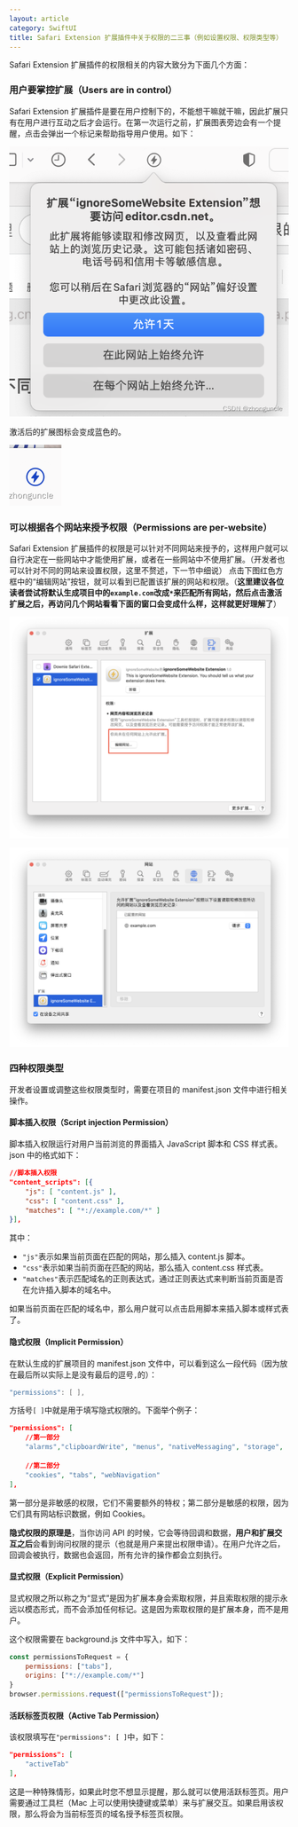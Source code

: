 ```yaml
---
layout: article
category: SwiftUI
title: Safari Extension 扩展插件中关于权限的二三事（例如设置权限、权限类型等）
---
```

<!-- excerpt-start -->
Safari Extension 扩展插件的权限相关的内容大致分为下面几个方面：
### 用户要掌控扩展（Users are in control）
Safari Extension 扩展插件是要在用户控制下的，不能想干嘛就干嘛，因此扩展只有在用户进行互动之后才会运行。在第一次运行之前，扩展图表旁边会有一个提醒，点击会弹出一个标记来帮助指导用户使用。如下：

![请添加图片描述](/assets/images/49da440dcaf04105aecb069ccf3b6c03.png)

激活后的扩展图标会变成蓝色的。

![请添加图片描述](/assets/images/79b32688277043f9bfa2d0251ad229ba.png)

### 可以根据各个网站来授予权限（Permissions are per-website）
Safari Extension 扩展插件的权限是可以针对不同网站来授予的，这样用户就可以自行决定在一些网站中才能使用扩展，或者在一些网站中不使用扩展。（开发者也可以针对不同的网站来设置权限，这里不赘述，下一节中细说）
点击下图红色方框中的“编辑网站”按钮，就可以看到已配置该扩展的网站和权限。（**这里建议各位读者尝试将默认生成项目中的`example.com`改成`*`来匹配所有网站，然后点击激活扩展之后，再访问几个网站看看下面的窗口会变成什么样，这样就更好理解了**）

![请添加图片描述](/assets/images/295c2292bc66490a901f49fc4ab08594.png)

![请添加图片描述](/assets/images/73a0543bbcb343c09c2ff43fe97b594a.png)

### 四种权限类型
开发者设置或调整这些权限类型时，需要在项目的 manifest.json 文件中进行相关操作。
#### 脚本插入权限（Script injection Permission）
脚本插入权限运行对用户当前浏览的界面插入 JavaScript 脚本和 CSS 样式表。
json 中的格式如下：
```json
//脚本插入权限
"content_scripts": [{
	"js": [ "content.js" ],
	"css": [ "content.css" ],
	"matches": [ "*://example.com/*" ]
}],
```
其中：
 - `"js"`表示如果当前页面在匹配的网站，那么插入 content.js 脚本。
 - `"css"`表示如果当前页面在匹配的网站，那么插入 content.css 样式表。
 - `"matches"`表示匹配域名的正则表达式，通过正则表达式来判断当前页面是否在允许插入脚本的域名中。

如果当前页面在匹配的域名中，那么用户就可以点击启用脚本来插入脚本或样式表了。

#### 隐式权限（Implicit Permission）
在默认生成的扩展项目的 manifest.json 文件中，可以看到这么一段代码（因为放在最后所以实际上是没有最后的逗号`,`的）：

```swift
"permissions": [ ],
```
方括号`[ ]`中就是用于填写隐式权限的。下面举个例子：

```json
"permissions": [ 
	//第一部分
	"alarms","clipboardWrite", "menus", "nativeMessaging", "storage",

	//第二部分
	"cookies", "tabs", "webNavigation"
],
```
第一部分是非敏感的权限，它们不需要额外的特权；第二部分是敏感的权限，因为它们具有网站标识数据，例如 Cookies。

**隐式权限的原理是**，当你访问 API 的时候，它会等待回调和数据，**用户和扩展交互之后**会看到询问权限的提示（也就是用户来提出权限申请）。在用户允许之后，回调会被执行，数据也会返回，所有允许的操作都会立刻执行。

#### 显式权限（Explicit Permission）
显式权限之所以称之为“显式”是因为扩展本身会索取权限，并且索取权限的提示永远以模态形式，而不会添加任何标记。这是因为索取权限的是扩展本身，而不是用户。

这个权限需要在 background.js 文件中写入，如下：

```javascript
const permissionsToRequest = {
	permissions: ["tabs"],
	origins: ["*://example.com/*"]
}
browser.permissions.request(["permissionsToRequest"]);
```

#### 活跃标签页权限（Active Tab Permission）
该权限填写在`"permissions": [ ]`中，如下：

```json
"permissions": [ 
	"activeTab"
],

```

这是一种特殊情形，如果此时您不想显示提醒，那么就可以使用活跃标签页。用户需要通过工具栏（Mac 上可以使用快捷键或菜单）来与扩展交互。如果启用该权限，那么将会为当前标签页的域名授予标签页权限。